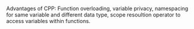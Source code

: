 <br>
Advantages of CPP: Function overloading, variable privacy, namespacing for same variable and different data type, scope resoultion operator to access variables within functions.
